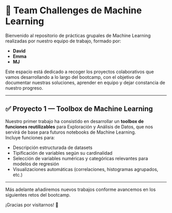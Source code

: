 # 🧠 Team Challenges de Machine Learning

Bienvenido al repositorio de prácticas grupales de Machine Learning realizadas por nuestro equipo de trabajo, formado por:

- **David**
- **Emma**
- **MJ**

Este espacio está dedicado a recoger los proyectos colaborativos que vamos desarrollando a lo largo del bootcamp, con el objetivo de documentar nuestras soluciones, aprender en equipo y dejar constancia de nuestro progreso.

---

## ✅ Proyecto 1 — Toolbox de Machine Learning

Nuestro primer trabajo ha consistido en desarrollar un **toolbox de funciones reutilizables** para Exploración y Análisis de Datos, que nos servirá de base para futuros notebooks de Machine Learning.  
Incluye funciones para:

- Descripción estructurada de datasets
- Tipificación de variables según su cardinalidad
- Selección de variables numéricas y categóricas relevantes para modelos de regresión
- Visualizaciones automáticas (correlaciones, histogramas agrupados, etc.)

---

Más adelante añadiremos nuevos trabajos conforme avancemos en los siguientes retos del bootcamp.

¡Gracias por visitarnos! 🙂
